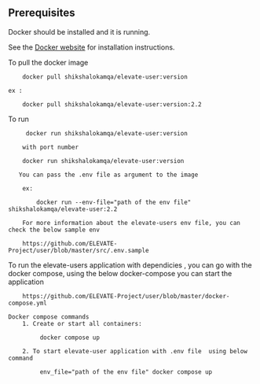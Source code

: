 ## Prerequisites

Docker should be installed and it is running.

See the [Docker website](http://www.docker.io/gettingstarted/#h_installation) for installation instructions.

To pull the docker image

        docker pull shikshalokamqa/elevate-user:version

    ex :

        docker pull shikshalokamqa/elevate-user:version:2.2

To run

         docker run shikshalokamqa/elevate-user:version

        with port number

        docker run shikshalokamqa/elevate-user:version

       You can pass the .env file as argument to the image

        ex:

            docker run --env-file="path of the env file" shikshalokamqa/elevate-user:2.2

        For more information about the elevate-users env file, you can check the below sample env

        https://github.com/ELEVATE-Project/user/blob/master/src/.env.sample

To run the elevate-users application with dependicies , you can go with the docker compose, using the below docker-compose you can start the application

        https://github.com/ELEVATE-Project/user/blob/master/docker-compose.yml

    Docker compose commands
        1. Create or start all containers:

             docker compose up

        2. To start elevate-user application with .env file  using below command

             env_file="path of the env file" docker compose up
